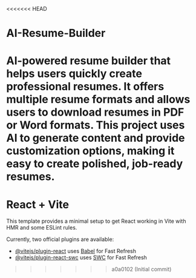 <<<<<<< HEAD
# AI-Resume-Builder
AI-powered resume builder that helps users quickly create professional resumes. It offers multiple resume formats and allows users to download resumes in PDF or Word formats. This project uses AI to generate content and provide customization options, making it easy to create polished, job-ready resumes.
=======
# React + Vite

This template provides a minimal setup to get React working in Vite with HMR and some ESLint rules.

Currently, two official plugins are available:

- [@vitejs/plugin-react](https://github.com/vitejs/vite-plugin-react/blob/main/packages/plugin-react/README.md) uses [Babel](https://babeljs.io/) for Fast Refresh
- [@vitejs/plugin-react-swc](https://github.com/vitejs/vite-plugin-react-swc) uses [SWC](https://swc.rs/) for Fast Refresh
>>>>>>> a0a0102 (Initial commit)
